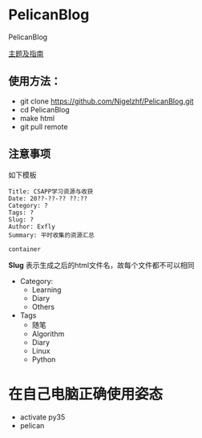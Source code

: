 # PelicanBlog
PelicanBlog

[主题及指南](https://blog.atime.me/code/niu-x2-readme.html#b7b1e3)
## 使用方法：
* git clone https://github.com/Nigelzhf/PelicanBlog.git
* cd PelicanBlog
* make html
* git pull remote

## 注意事项
如下模板
```
Title: CSAPP学习资源与收获
Date: 20??-??-?? ??:??
Category: ?
Tags: ?
Slug: ?
Author: Exfly
Summary: 平时收集的资源汇总

container
```
**Slug** 表示生成之后的html文件名，故每个文件都不可以相同
* Category:
	* Learning
	* Diary
	* Others
* Tags
	* 随笔
	* Algorithm
	* Diary
	* Linux
	* Python

# 在自己电脑正确使用姿态
* activate py35
* pelican
